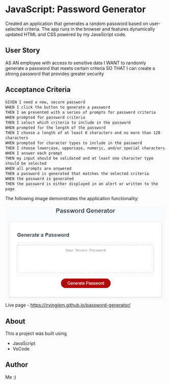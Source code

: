 # JavaScript: Password Generator
Created an application that generates a random password based on user-selected criteria. The app runs in the browser and features dynamically updated HTML and CSS powered by my JavaScript code.

## User Story

AS AN employee with access to sensitive data
I WANT to randomly generate a password that meets certain criteria
SO THAT I can create a strong password that provides greater security

## Acceptance Criteria

```
GIVEN I need a new, secure password
WHEN I click the button to generate a password
THEN I am presented with a series of prompts for password criteria
WHEN prompted for password criteria
THEN I select which criteria to include in the password
WHEN prompted for the length of the password
THEN I choose a length of at least 8 characters and no more than 128 characters
WHEN prompted for character types to include in the password
THEN I choose lowercase, uppercase, numeric, and/or special characters
WHEN I answer each prompt
THEN my input should be validated and at least one character type should be selected
WHEN all prompts are answered
THEN a password is generated that matches the selected criteria
WHEN the password is generated
THEN the password is either displayed in an alert or written to the page
```

The following image demonstrates the application functionality:

![An app window with the label Password Generator, an input field labeled Your Secure Password, and a Generate Password button.](./Assets/03-javascript-homework-demo.png)
Live page - https://irvingjem.github.io/password-generator/

## About
This a project was built using <br>
* JavaScript
* VsCode

## Author 
Me :)



